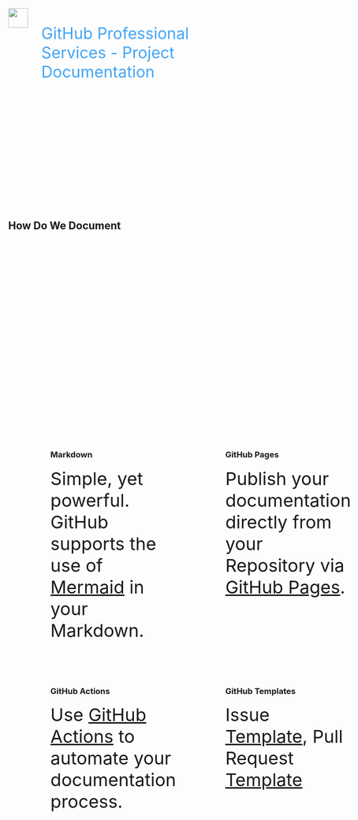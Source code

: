 <div style="height:10vh; display: flex; font-size: 32px; color: #42A5F5; text-align: left; border: 0px dashed blue;">
<img height="40px" src="images/octo-white.png">&nbsp;&nbsp;&nbsp;<p>GitHub Professional Services - Project Documentation</p>
</div>
<div style="height:10vh; text-align: bottom; border: 0px dashed blue;">
<h2>How Do We Document</h2>
</div>
<div style="height:80vh; border: 0px dashed blue;"">
<br><br>
<div style="text-align: center; display: grid; grid-template-columns: auto auto; width:80%; margin-left: 15%; padding: 10px;">

<div style="text-align: left;">
<h3>Markdown</h3>
<div style="padding-right:100px; font-size: 36px;">
Simple, yet powerful. GitHub supports the use of <a href="https://github.blog/2022-02-14-include-diagrams-markdown-files-mermaid/" target="_blank">Mermaid</a>
in your Markdown.
</div>
<br><br><br><br>
</div>

<div style="text-align: left;">
<h3>GitHub Pages</h3>
<div style="padding-right:100px; font-size: 36px;">
Publish your documentation directly from your Repository via <a href="https://pages.github.com/" target="_blank">GitHub Pages</a>.
</div>
<br><br><br><br>
</div>

<div style="text-align: left;">
<h3>GitHub Actions</h3>
<div style="padding-right:100px; font-size: 36px;">
Use <a href="https://docs.github.com/en/actions/" target="_blank">GitHub Actions</a> to automate your documentation process.
</div>
<br><br>
</div>

<div style="text-align: left;">
<h3>GitHub Templates</h3>
<div style="padding-right:100px; font-size: 36px;">
Issue <a href="https://docs.github.com/en/communities/using-templates-to-encourage-useful-issues-and-pull-requests/about-issue-and-pull-request-templates" target="_blank">Template</a>, Pull Request <a href="https://docs.github.com/en/communities/using-templates-to-encourage-useful-issues-and-pull-requests/about-issue-and-pull-request-templates" target="_blank">Template</a>
</div>
<br><br>
</div>

</div>

</div>

<div style="height:10vh; font-size: 36px; color: #42A5F5; text-align: center; border: 0px dashed blue;">
'Deep dive' into each category ...
<span style='font-size:50px;'>&#128071;</span>
</div>